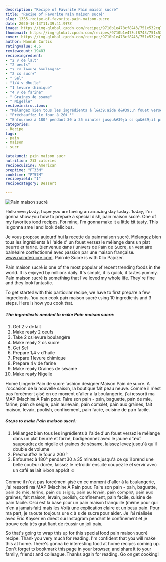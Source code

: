 ```yaml
---
description: "Recipe of Favorite Pain maison sucré"
title: "Recipe of Favorite Pain maison sucré"
slug: 1355-recipe-of-favorite-pain-maison-sucre
date: 2020-10-13T11:39:41.997Z
image: https://img-global.cpcdn.com/recipes/9710b1e478cf8743/751x532cq70/pain-maison-sucre-photo-principale-de-la-recette.jpg
thumbnail: https://img-global.cpcdn.com/recipes/9710b1e478cf8743/751x532cq70/pain-maison-sucre-photo-principale-de-la-recette.jpg
cover: https://img-global.cpcdn.com/recipes/9710b1e478cf8743/751x532cq70/pain-maison-sucre-photo-principale-de-la-recette.jpg
author: Hannah Curtis
ratingvalue: 4.6
reviewcount: 19483
recipeingredient:
- "2 v de lait"
- "2 oeufs"
- "2 cs levure boulangre"
- "2 cs sucre"
- " Sel"
- "1/4 v dhuile"
- "1 levure chimique"
- "4 v de farine"
- " Graines de ssame"
- " Nigelle"
recipeinstructions:
- "Mélangez bien tous les ingrédients à l&#39;aide d&#39;un fouet versez le mélange dans un plat beurré et fariné, badigeonnez avec le jaune d&#39;œuf saupoudrez de nigelle et graines de sésame, laissez levez jusqu&#39;à qu&#39;il double de volume"
- "Préchauffez le four à 200 °"
- "Enfournez à 180° pendant 30 a 35 minutes jusqu&#39;à ce qu&#39;il prend une belle couleur dorée, laissez le refroidir ensuite coupez le et servir avec un café au lait ☕bon appétit ☺️"
categories:
- Recipe
tags:
- pain
- maison
- sucr

katakunci: pain maison sucr 
nutrition: 253 calories
recipecuisine: American
preptime: "PT33M"
cooktime: "PT57M"
recipeyield: "1"
recipecategory: Dessert

---
```



![Pain maison sucré](https://img-global.cpcdn.com/recipes/9710b1e478cf8743/751x532cq70/pain-maison-sucre-photo-principale-de-la-recette.jpg)

Hello everybody, hope you are having an amazing day today. Today, I'm gonna show you how to prepare a special dish, pain maison sucré. One of my favorites food recipes. For mine, I'm gonna make it a little bit tasty. This is gonna smell and look delicious.

Je vous propose aujourd&#39;hui la recette du pain maison sucré. Mélangez bien tous les ingrédients à l &#39;aide d&#39; un fouet versez le mélange dans un plat beurré et fariné. Bienvenue dans l&#39;univers de Pain de Sucre, un vestiaire balnéaire confectionné avec passion par une maison française. www.paindesucre.com. Pain de Sucre is with Clio Pajczer.

Pain maison sucré is one of the most popular of recent trending foods in the world. It is enjoyed by millions daily. It's simple, it is quick, it tastes yummy. Pain maison sucré is something that I've loved my whole life. They're fine and they look fantastic.


To get started with this particular recipe, we have to first prepare a few ingredients. You can cook pain maison sucré using 10 ingredients and 3 steps. Here is how you cook that.

<!--inarticleads1-->

##### The ingredients needed to make Pain maison sucré:

1. Get 2 v de lait
1. Make ready 2 oeufs
1. Take 2 cs levure boulangère
1. Make ready 2 cs sucre
1. Get  Sel
1. Prepare 1/4 v d&#39;huile
1. Prepare 1 levure chimique
1. Prepare 4 v de farine
1. Make ready  Graines de sésame
1. Make ready  Nigelle


Home Lingerie Pain de sucre fashion designer Maison Pain de sucre. A l&#39;occasion de la nouvelle saison, la boutique fait peau neuve. Comme il n&#39;est pas forcément aisé en ce moment d&#39;aller à la boulangerie, j&#39;ai ressorti ma MAP (Machine À Pain pour. Faire son pain - pain, baguette, pain de mie, farine, pain de seigle, pain au levain, pain complet, pain aux graines, fait maison, levain, poolish, confinement, pain facile, cuisine de pain facile. 

<!--inarticleads2-->

##### Steps to make Pain maison sucré:

1. Mélangez bien tous les ingrédients à l&#39;aide d&#39;un fouet versez le mélange dans un plat beurré et fariné, badigeonnez avec le jaune d&#39;œuf saupoudrez de nigelle et graines de sésame, laissez levez jusqu&#39;à qu&#39;il double de volume
1. Préchauffez le four à 200 °
1. Enfournez à 180° pendant 30 a 35 minutes jusqu&#39;à ce qu&#39;il prend une belle couleur dorée, laissez le refroidir ensuite coupez le et servir avec un café au lait ☕bon appétit ☺️


Comme il n&#39;est pas forcément aisé en ce moment d&#39;aller à la boulangerie, j&#39;ai ressorti ma MAP (Machine À Pain pour. Faire son pain - pain, baguette, pain de mie, farine, pain de seigle, pain au levain, pain complet, pain aux graines, fait maison, levain, poolish, confinement, pain facile, cuisine de pain facile. Ceci est la base pour un pain maison tranquille (même pour qui n&#39;en a jamais fait) mais les Voilà une explication claire et un beau pain. Pour ma part, je rajoute toujours une c à s de sucre pour aider. Je l&#39;ai réalisée avec Eric Kayser en direct sur Instagram pendant le confinement et je trouve cela très gratifiant de réussir un joli pain. 

So that's going to wrap this up for this special food pain maison sucré recipe. Thank you very much for reading. I'm confident that you will make this at home. There's gonna be interesting food at home recipes coming up. Don't forget to bookmark this page in your browser, and share it to your family, friends and colleague. Thanks again for reading. Go on get cooking!
